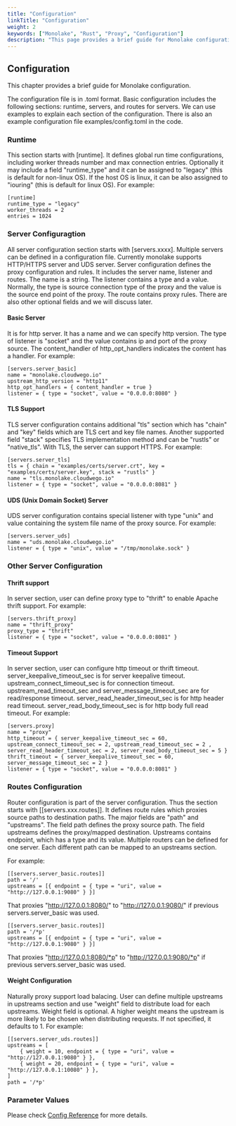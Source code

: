 ```yaml
---
title: "Configuration"
linkTitle: "Configuration"
weight: 2
keywords: ["Monolake", "Rust", "Proxy", "Configuration"]
description: "This page provides a brief guide for Monolake configuration"
---
```

## Configuration

This chapter provides a brief guide for Monolake configuration.

The configuration file is in .toml format. Basic configuration includes the following sections: runtime, servers, and routes for servers. We can use examples to explain each section of the configuration. There is also an example configuration file examples/config.toml in the code.

### Runtime

This section starts with [runtime]. It defines global run time configurations, including worker threads number and max connection entries. Optionally it may include a field "runtime_type" and it can be assigned to "legacy" (this is default for non-linux OS). If the host OS is linux, it can be also assigned to "iouring" (this is default for linux OS). For example:

```markup
[runtime]
runtime_type = "legacy"
worker_threads = 2
entries = 1024
```

### Server Configuragtion

All server configuration section starts with [servers.xxxx]. Multiple servers can be defined in a configuration file. Currently monolake supports HTTP/HTTPS server and UDS server. Server configuration defines the proxy configuration and rules. It includes the server name, listener and routes. The name is a string. The listener contains a type and a value. Normally, the type is source connection type of the proxy and the value is the source end point of the proxy. The route contains proxy rules. There are also other optional fields and we will discuss later.

#### Basic Server

It is for http server. It has a name and we can specify http version. The type of listener is "socket" and the value contains ip and port of the proxy source. The content_handler of http_opt_handlers indicates the content has a handler. For example:

```markup
[servers.server_basic]
name = "monolake.cloudwego.io"
upstream_http_version = "http11"
http_opt_handlers = { content_handler = true }
listener = { type = "socket", value = "0.0.0.0:8080" }
```

#### TLS Support

TLS server configuration contains additional "tls" section which has "chain" and "key" fields which are TLS cert and key file names. Another supported field "stack" specifies TLS implementation method and can be "rustls" or "native_tls". With TLS, the server can support HTTPS. For example:

```markup
[servers.server_tls]
tls = { chain = "examples/certs/server.crt", key = "examples/certs/server.key", stack = "rustls" }
name = "tls.monolake.cloudwego.io"
listener = { type = "socket", value = "0.0.0.0:8081" }
```

#### UDS (Unix Domain Socket) Server

UDS server configuration contains special listener with type "unix" and value containing the system file name of the proxy source. For example:

```markup
[servers.server_uds]
name = "uds.monolake.cloudwego.io"
listener = { type = "unix", value = "/tmp/monolake.sock" }
```

### Other Server Configuration

#### Thrift support

In server section, user can define proxy type to "thrift" to enable Apache thrift support. For example:

```markup
[servers.thrift_proxy]
name = "thrift_proxy"
proxy_type = "thrift"
listener = { type = "socket", value = "0.0.0.0:8081" }
```

#### Timeout Support

In server section, user can configure http timeout or thrift timeout. server_keepalive_timeout_sec is for server keepalive timeout. upstream_connect_timeout_sec is for connection timeout. upstream_read_timeout_sec and server_message_timeout_sec are for read/response timeout. server_read_header_timeout_sec is for http header read timeout. server_read_body_timeout_sec is for http body full read timeout. For example:

```markup
[servers.proxy]
name = "proxy"
http_timeout = { server_keepalive_timeout_sec = 60, upstream_connect_timeout_sec = 2, upstream_read_timeout_sec = 2 , server_read_header_timeout_sec = 2, server_read_body_timeout_sec = 5 }
thrift_timeout = { server_keepalive_timeout_sec = 60, server_message_timeout_sec = 2 }
listener = { type = "socket", value = "0.0.0.0:8081" }
```

### Routes Configuration

Router configuration is part of the server configuration. Thus the section starts with [[servers.xxx.routes]]. It defines route rules which proxies source paths to destination paths. The major fields are "path" and "upstreams". The field path defines the proxy source path. The field upstreams defines the proxy/mapped destination. Upstreams contains endpoint, which has a type and its value. Multiple routers can be defined for one server. Each different path can be mapped to an upstreams section.

For example:

```markup
[[servers.server_basic.routes]]
path = '/'
upstreams = [{ endpoint = { type = "uri", value = "http://127.0.0.1:9080" } }]
```

That proxies "http://127.0.0.1:8080/" to "http://127.0.0.1:9080/" if previous servers.server_basic was used.

```markup
[[servers.server_basic.routes]]
path = '/*p'
upstreams = [{ endpoint = { type = "uri", value = "http://127.0.0.1:9080" } }]
```

That proxies "http://127.0.0.1:8080/*p" to "http://127.0.0.1:9080/*p" if previous servers.server_basic was used.

#### Weight Configuration

Naturally proxy support load balacing. User can define multiple upstreams in upstreams section and use "weight" field to distribute load for each upstreams. Weight field is optional. A higher weight means the upstream is more likely to be chosen when distributing requests. If not specified, it defaults to 1. For example:

```markup
[[servers.server_uds.routes]]
upstreams = [
    { weight = 10, endpoint = { type = "uri", value = "http://127.0.0.1:9080" } },
    { weight = 20, endpoint = { type = "uri", value = "http://127.0.0.1:10080" } },
]
path = '/*p'
```

### Parameter Values

Please check [Config Reference](../Reference/_index.md) for more details.
